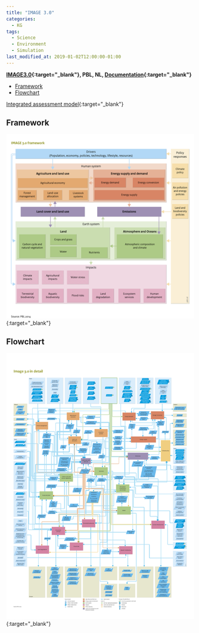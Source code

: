 ```yaml
---
title: "IMAGE 3.0"
categories:
  - KG
tags:
  - Science
  - Environment
  - Simulation
last_modified_at: 2019-01-02T12:00:00-01:00
---
```


**[IMAGE3.0](https://models.pbl.nl/image/index.php/Welcome_to_IMAGE_3.0_Documentation){:target="_blank"}, PBL, NL, [Documentation](/assets/images/posts/2019-01-02-IMAGE3/integrated_assessment_of_global_environmental_change.pdf){:target="_blank"}**

- [Framework](#framework)
- [Flowchart](#flowchart)

[Integrated assessment model](https://en.wikipedia.org/wiki/Integrated_assessment_modelling){:target="_blank"}

## Framework

![](/assets/images/posts/2019-01-02-IMAGE3/Framework.png){:target="_blank"}

## Flowchart

![](/assets/images/posts/2019-01-02-IMAGE3/BigFlowchart.png){:target="_blank"}
